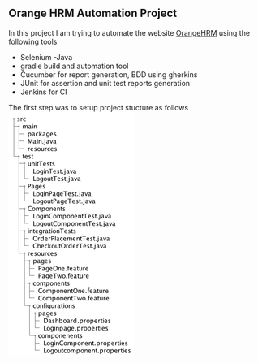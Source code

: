 ## Orange HRM Automation Project

In this project I am trying to automate the website <a href="https://opensource-demo.orangehrmlive.com/" >OrangeHRM</a>
using the following tools 

* Selenium -Java
* gradle build and automation tool 
* Cucumber for report generation, BDD using gherkins
* JUnit for assertion and unit test reports generation
* Jenkins for CI 

The first step was to setup project stucture as follows 
<img src="img/folder.png" width="auto" height="auto" />